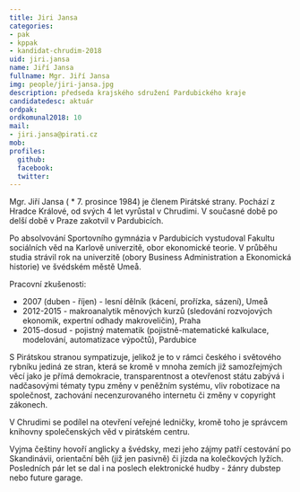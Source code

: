 ```yaml
---
title: Jiri Jansa
categories:
- pak
- kppak
- kandidat-chrudim-2018
uid: jiri.jansa
name: Jiří Jansa
fullname: Mgr. Jiří Jansa
img: people/jiri-jansa.jpg
description: předseda krajského sdružení Pardubického kraje
candidatedesc: aktuár
ordpak: 
ordkomunal2018: 10
mail:
- jiri.jansa@pirati.cz
mob: 
profiles:
  github: 
  facebook: 
  twitter: 
---
```


Mgr. Jiří Jansa ( \* 7. prosince 1984) je členem Pirátské strany. 
Pochází z Hradce Králové, od svých 4 let vyrůstal v Chrudimi. 
V současné době po delší době v Praze zakotvil v Pardubicích. 

Po absolvování Sportovního gymnázia v Pardubicích vystudoval 
Fakultu sociálních věd na Karlově univerzitě, obor ekonomické teorie. 
V průběhu studia strávil rok na univerzitě (obory Business Administration 
a Ekonomická historie) ve švédském městě Umeå. 

Pracovní zkušenosti:
  * 2007 (duben - říjen) - lesní dělník (kácení, prořízka, sázení), Umeå
  * 2012-2015 - makroanalytik měnových kurzů (sledování rozvojových ekonomik, expertní odhady makroveličin), Praha
  * 2015-dosud - pojistný matematik (pojistně-matematické kalkulace, modelování, automatizace výpočtů), Pardubice
                                                                                                                                          
S Pirátskou stranou sympatizuje, jelikož je to v rámci českého i světového 
rybníku jediná ze stran, která se kromě v mnoha zemích již samozřejmých věcí 
jako je přímá demokracie, transparentnost a otevřenost státu zabývá 
i nadčasovými tématy typu změny v peněžním systému, vliv robotizace 
na společnost, zachování necenzurovaného internetu či změny v copyright zákonech.

V Chrudimi se podílel na otevření veřejné ledničky, 
kromě toho je správcem knihovny společenských věd v pirátském centru. 

Vyjma češtiny hovoří anglicky a švédsky, mezi jeho zájmy patří 
cestování po Skandinávii, orientační běh (již jen pasivně) či jízda 
na kolečkových lyžích. Posledních pár let se dal 
i na poslech elektronické hudby - žánry dubstep nebo future garage. 

